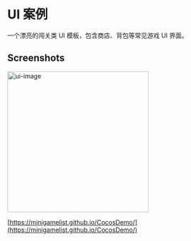 # UI 案例

一个漂亮的闯关类 UI 模板，包含商店、背包等常见游戏 UI 界面。

## Screenshots

<img width="319" alt="ui-image" src="https://user-images.githubusercontent.com/32630749/158115467-5bf10b77-c5e1-464a-8703-0f368fc29110.png">

[https://minigamelist.github.io/CocosDemo/](https://minigamelist.github.io/CocosDemo/)
 

